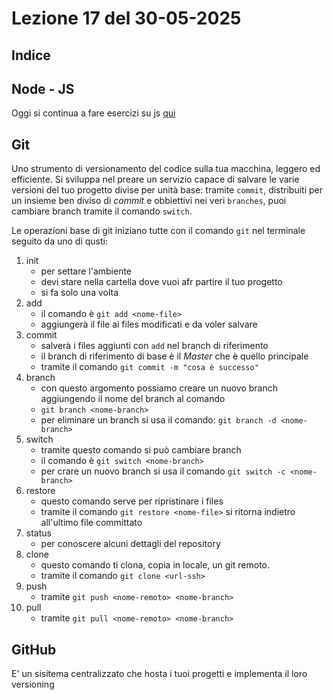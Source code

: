 # Lezione 17 del 30-05-2025

## Indice

## Node - JS

Oggi si continua a fare esercizi su js [qui](index.js)

## Git

Uno strumento di versionamento del codice sulla tua macchina, leggero ed efficiente. Si sviluppa nel preare un servizio capace di salvare le varie versioni del tuo progetto divise per unità base: tramite `commit`, distribuiti per un insieme ben diviso di _commit_ e obbiettivi nei veri `branches`, puoi cambiare branch tramite il comando `switch`.

Le operazioni base di git iniziano tutte con il comando `git` nel terminale seguito da uno di qusti:

1. init
   - per settare l'ambiente
   - devi stare nella cartella dove vuoi afr partire il tuo progetto
   - si fa solo una volta
2. add
   - il comando è `git add <nome-file>`
   - aggiungerà il file ai files modificati e da voler salvare
3. commit
   - salverà i files aggiunti con `add` nel branch di riferimento
   - il branch di riferimento di base è il _Master_ che è quello principale
   - tramite il comando `git commit -m "cosa è successo"`
4. branch
   - con questo argomento possiamo creare un nuovo branch aggiungendo il nome del branch al comando
   - `git branch <nome-branch>`
   - per eliminare un branch si usa il comando: `git branch -d <nome-branch>`
5. switch
   - tramite questo comando si può cambiare branch
   - il comando è `git switch <nome-branch>`
   - per crare un nuovo branch si usa il comando `git switch -c <nome-branch>`
6. restore
   - questo comando serve per ripristinare i files
   - tramite il comando `git restore <nome-file>` si ritorna indietro all'ultimo file committato
7. status
   - per conoscere alcuni dettagli del repository
8. clone
   - questo comando ti clona, copia in locale, un git remoto.
   - tramite il comando `git clone <url-ssh>`
9. push
   - tramite `git push <nome-remoto> <nome-branch>`
10. pull
    - tramite `git pull <nome-remoto> <nome-branch>`

## GitHub

E' un sisitema centralizzato che hosta i tuoi progetti e implementa il loro versioning
